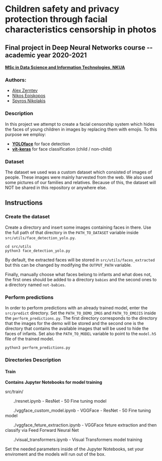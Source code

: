 # Children safety and privacy protection through facial characteristics censorship in photos
## Final project in Deep Neural Networks course -- academic year 2020-2021
#### [MSc in Data Science and Information Technologies, NKUA](http://dsit.di.uoa.gr/)
### Authors:
* [Alex Zerntev](https://github.com/Alexzerntev)
* [Nikos Episkopos](https://github.com/nbishdev)
* [Spyros Nikolakis](https://github.com/snikolakis)

### Description
In this project we attempt to create a facial censorship system which hides the faces of young children in images by replacing them with emojis. To this purpose we employ:
* [**YOLOface**](https://github.com/sthanhng/yoloface) for face detection
* [**vit-keras**](https://github.com/faustomorales/vit-keras) for face classification (child / non-child)

### Dataset
The dataset we used was a custom dataset which consisted of images of people. These images were mainly harvested from the web. We also used some pictures of our families and relatives. Because of this, the dataset will NOT be shared in this repository or anywhere else.

## Instructions

### Create the dataset

Create a directory and insert some images containing faces in there. Use the full path of that directory in the `PATH_TO_DATASET` variable inside `src/utils/face_detection_yolo.py`.

```console
cd src/utils
python3 face_detection_yolo.py
```

By default, the extracted faces will be stored in `src/utils/faces_extracted` but this can be changed by modifying the `OUTPUT_PATH` variable.

Finally, manually choose what faces belong to infants and what does not, the first ones should be added to a directory `babies` and the second ones to a directory named `not-babies`.


### Perform predictions

In order to perform predictions with an already trained model, enter the `src/predict` directory. Set the `PATH_TO_DEMO_IMGS` and `PATH_TO_EMOJIS` inside the `perform_predictions.py`. The first directory corresponds to the directory that the images for the demo will be stored and the second one is the directory that contains the available images that will be used to hide the faces of infants. Set also the `PATH_TO_MODEL` variable to point to the `model.h5` file of the trained model.

```console
python3 perform_predictions.py
```
### Directories Description

#### Train
**Contains Jupyter Notebooks for model training**

src/train/

 &nbsp;&nbsp;&nbsp;&nbsp;&nbsp;&nbsp;   ./resnet.ipynb - ResNet - 50 Fine tuning model
 
 &nbsp;&nbsp;&nbsp;&nbsp;&nbsp;&nbsp;   ./vggface_custom_model.ipynb - VGGFace - ResNet - 50 Fine tuning model

 &nbsp;&nbsp;&nbsp;&nbsp;&nbsp;&nbsp;   ./vggface_feture_extraction.ipynb - VGGFace feture extraction and then classify via Feed Forward Neural Net

 &nbsp;&nbsp;&nbsp;&nbsp;&nbsp;&nbsp;   ./visual_transformers.ipynb - Visual Transformers model training

 
 Set the needed parameters inside of the Jupyter Notebooks, set your enviroment and the models will run out of the box.
